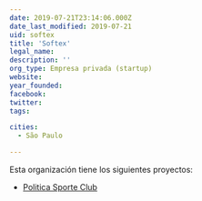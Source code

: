 ```yaml
---
date: 2019-07-21T23:14:06.000Z
date_last_modified: 2019-07-21
uid: softex
title: 'Softex'
legal_name: 
description: ''
org_type: Empresa privada (startup)
website: 
year_founded: 
facebook: 
twitter: 
tags:

cities: 
  - São Paulo

---
```


Esta organización tiene los siguientes proyectos:

- [Politica Sporte Club](/proyectos/politica-sporte-club)
